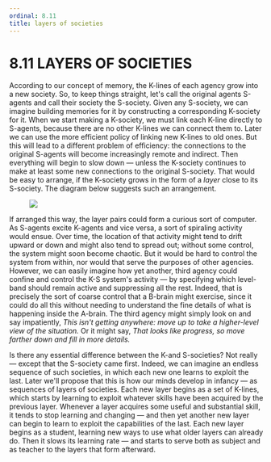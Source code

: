 ```yaml
---
ordinal: 8.11
title: layers of societies
---
```


# 8.11 LAYERS OF SOCIETIES 

<p>According to our concept of memory, the K-lines of each agency grow into a new society. So, to keep things straight, let's call the original agents S-agents and call their society the S-society. Given any S-society, we can imagine building memories for it by constructing a corresponding K-society for it. When we start making a K-society, we must link each K-line directly to S-agents, because there are no other K-lines we can connect them to. Later we can use the more efficient policy of linking new K-lines to old ones. But this will lead to a different problem of efficiency: the connections to the original S-agents will become increasingly remote and indirect. Then everything will begin to slow down &mdash; unless the K-society continues to make at least some new connections to the original S-society. That would be easy to arrange, if the K-society grows in the form of a <em>layer</em> close to its S-society. The diagram below suggests such an arrangement.</p>
<figure><img src="/images/ch8/8-10.png"></img></figure>
<p>If arranged this way, the layer pairs could form a curious sort of computer. As S-agents excite K-agents and vice versa, a sort of spiraling activity would ensue. Over time, the location of that activity might tend to drift upward or down and might also tend to spread out; without some control, the system might soon become chaotic. But it would be hard to control the system from within, nor would that serve the purposes of other agencies. However, we can easily imagine how yet another, third agency could confine and control the K-S system's activity &mdash; by specifying which level-band should remain active and suppressing all the rest. Indeed, that is precisely the sort of coarse control that a B-brain might exercise, since it could do all this without needing to understand the fine details of what is happening inside the A-brain. The third agency might simply look on and say impatiently, <em>This isn't getting anywhere: move up to take a higher-level view of the situation.</em> Or it might say, <em>That looks like progress, so move farther down and fill in more details.</em></p>
<p>Is there any essential difference between the K-and S-societies? Not really &mdash; except that the S-society came first. Indeed, we can imagine an endless sequence of such societies, in which each new one learns to exploit the last. Later we'll propose that this is how our minds develop in infancy &mdash; as sequences of layers of societies. Each new layer begins as a set of K-lines, which starts by learning to exploit whatever skills have been acquired by the previous layer. Whenever a layer acquires some useful and substantial skill, it tends to stop learning and changing &mdash; and then yet another new layer can begin to learn to exploit the capabilities of the last. Each new layer begins as a student, learning new ways to use what older layers can already do. Then it slows its learning rate &mdash; and starts to serve both as subject and as teacher to the layers that form afterward.</p>